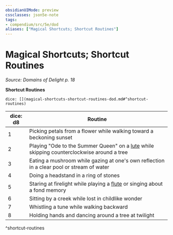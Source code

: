 ```yaml
---
obsidianUIMode: preview
cssclasses: json5e-note
tags:
- compendium/src/5e/dod
aliases: ["Magical Shortcuts; Shortcut Routines"]
---
```

# Magical Shortcuts; Shortcut Routines
*Source: Domains of Delight p. 18* 

**Shortcut Routines**

`dice: [](magical-shortcuts-shortcut-routines-dod.md#^shortcut-routines)`

| dice: d8 | Routine |
|----------|---------|
| 1 | Picking petals from a flower while walking toward a beckoning sunset |
| 2 | Playing "Ode to the Summer Queen" on a [lute](/Systems/5e/items/lute.md) while skipping counterclockwise around a tree |
| 3 | Eating a mushroom while gazing at one's own reflection in a clear pool or stream of water |
| 4 | Doing a headstand in a ring of stones |
| 5 | Staring at firelight while playing a [flute](/Systems/5e/items/flute.md) or singing about a fond memory |
| 6 | Sitting by a creek while lost in childlike wonder |
| 7 | Whistling a tune while walking backward |
| 8 | Holding hands and dancing around a tree at twilight |
^shortcut-routines